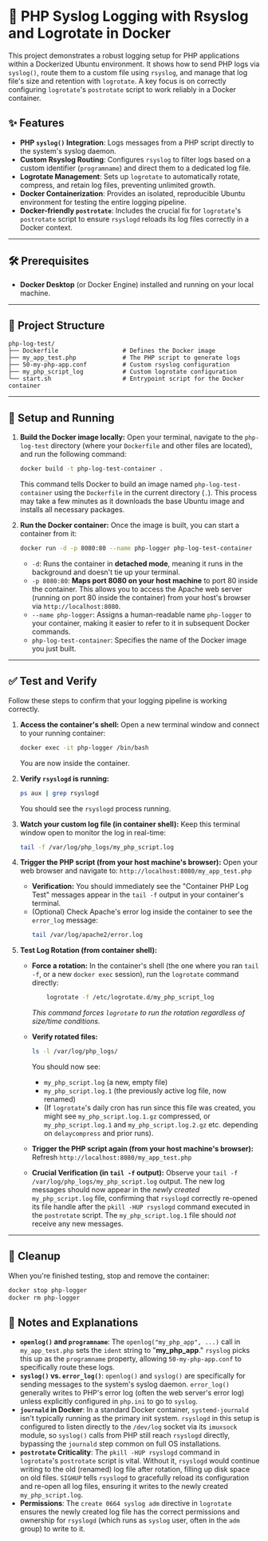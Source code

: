 # 🚀 PHP Syslog Logging with Rsyslog and Logrotate in Docker

This project demonstrates a robust logging setup for PHP applications within a Dockerized Ubuntu environment. It shows how to send PHP logs via `syslog()`, route them to a custom file using `rsyslog`, and manage that log file's size and retention with `logrotate`. A key focus is on correctly configuring `logrotate`'s `postrotate` script to work reliably in a Docker container.

## ✨ Features

* **PHP `syslog()` Integration**: Logs messages from a PHP script directly to the system's syslog daemon.
* **Custom Rsyslog Routing**: Configures `rsyslog` to filter logs based on a custom identifier (`programname`) and direct them to a dedicated log file.
* **Logrotate Management**: Sets up `logrotate` to automatically rotate, compress, and retain log files, preventing unlimited growth.
* **Docker Containerization**: Provides an isolated, reproducible Ubuntu environment for testing the entire logging pipeline.
* **Docker-friendly `postrotate`**: Includes the crucial fix for `logrotate`'s `postrotate` script to ensure `rsyslogd` reloads its log files correctly in a Docker context.

---

## 🛠️ Prerequisites

* **Docker Desktop** (or Docker Engine) installed and running on your local machine.

---

## 📁 Project Structure
```
php-log-test/
├── Dockerfile                  # Defines the Docker image
├── my_app_test.php             # The PHP script to generate logs
├── 50-my-php-app.conf          # Custom rsyslog configuration
├── my_php_script_log           # Custom logrotate configuration
└── start.sh                    # Entrypoint script for the Docker container
```

---
## 🚀 Setup and Running

1. **Build the Docker image locally:**
    Open your terminal, navigate to the `php-log-test` directory (where your `Dockerfile` and other files are located), and run the following command:

    ```bash
    docker build -t php-log-test-container .
    ```
    This command tells Docker to build an image named `php-log-test-container` using the `Dockerfile` in the current directory (`.`). This process may take a few minutes as it downloads the base Ubuntu image and installs all necessary packages.

2. **Run the Docker container:**
    Once the image is built, you can start a container from it:

    ```bash
    docker run -d -p 8080:80 --name php-logger php-log-test-container
    ```
    * `-d`: Runs the container in **detached mode**, meaning it runs in the background and doesn't tie up your terminal.
    * `-p 8080:80`: **Maps port 8080 on your host machine** to port 80 inside the container. This allows you to access the Apache web server (running on port 80 inside the container) from your host's browser via `http://localhost:8080`.
    * `--name php-logger`: Assigns a human-readable name `php-logger` to your container, making it easier to refer to it in subsequent Docker commands.
    * `php-log-test-container`: Specifies the name of the Docker image you just built.

---


## ✅ Test and Verify

Follow these steps to confirm that your logging pipeline is working correctly.

1.  **Access the container's shell:**
    Open a new terminal window and connect to your running container:
    ```bash
    docker exec -it php-logger /bin/bash
    ```
    You are now inside the container.

2.  **Verify `rsyslogd` is running:**
    ```bash
    ps aux | grep rsyslogd
    ```
    You should see the `rsyslogd` process running.

3.  **Watch your custom log file (in container shell):**
    Keep this terminal window open to monitor the log in real-time:
    ```bash
    tail -f /var/log/php_logs/my_php_script.log
    ```

4.  **Trigger the PHP script (from your host machine's browser):**
    Open your web browser and navigate to:
    `http://localhost:8080/my_app_test.php`

    * **Verification:** You should immediately see the "Container PHP Log Test" messages appear in the `tail -f` output in your container's terminal.
    * (Optional) Check Apache's error log inside the container to see the `error_log` message:
        ```bash
        tail /var/log/apache2/error.log
        ```

5.  **Test Log Rotation (from container shell):**

    * **Force a rotation:** In the container's shell (the one where you ran `tail -f`, or a new `docker exec` session), run the `logrotate` command directly:
        ```bash
            logrotate -f /etc/logrotate.d/my_php_script_log
        ```
        *This command forces `logrotate` to run the rotation regardless of size/time conditions.*

    * **Verify rotated files:**
        ```bash
        ls -l /var/log/php_logs/
        ```
        You should now see:
        * `my_php_script.log` (a new, empty file)
        * `my_php_script.log.1` (the previously active log file, now renamed)
        * (If `logrotate`'s daily cron has run since this file was created, you might see `my_php_script.log.1.gz` compressed, or `my_php_script.log.1` and `my_php_script.log.2.gz` etc. depending on `delaycompress` and prior runs).

    * **Trigger the PHP script again (from your host machine's browser):**
        Refresh `http://localhost:8080/my_app_test.php`

    * **Crucial Verification (in `tail -f` output):**
        Observe your `tail -f /var/log/php_logs/my_php_script.log` output. The new log messages should now appear in the *newly created* `my_php_script.log` file, confirming that `rsyslogd` correctly re-opened its file handle after the `pkill -HUP rsyslogd` command executed in the `postrotate` script. The `my_php_script.log.1` file should *not* receive any new messages.

---

## 🧹  Cleanup

When you're finished testing, stop and remove the container:

```bash
docker stop php-logger
docker rm php-logger
```

## 📝  Notes and Explanations

* **`openlog()` and `programname`**: The `openlog("my_php_app", ...)` call in `my_app_test.php` sets the `ident` string to "**my\_php\_app**." `rsyslog` picks this up as the `programname` property, allowing `50-my-php-app.conf` to specifically route these logs.
* **`syslog()` vs. `error_log()`**: `openlog()` and `syslog()` are specifically for sending messages to the system's syslog daemon. `error_log()` generally writes to PHP's error log (often the web server's error log) unless explicitly configured in `php.ini` to go to `syslog`.
* **`journald` in Docker**: In a standard Docker container, `systemd-journald` isn't typically running as the primary init system. `rsyslogd` in this setup is configured to listen directly to the `/dev/log` socket via its `imuxsock` module, so `syslog()` calls from PHP still reach `rsyslogd` directly, bypassing the `journald` step common on full OS installations.
* **`postrotate` Criticality**: The `pkill -HUP rsyslogd` command in `logrotate`'s `postrotate` script is vital. Without it, `rsyslogd` would continue writing to the old (renamed) log file after rotation, filling up disk space on old files. `SIGHUP` tells `rsyslogd` to gracefully reload its configuration and re-open all log files, ensuring it writes to the newly created `my_php_script.log`.
* **Permissions**: The `create 0664 syslog adm` directive in `logrotate` ensures the newly created log file has the correct permissions and ownership for `rsyslogd` (which runs as `syslog` user, often in the `adm` group) to write to it.
